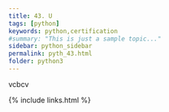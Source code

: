 ```yaml
---
title: 43. U
tags: [python]
keywords: python,certification
#summary: "This is just a sample topic..."
sidebar: python_sidebar
permalink: pyth_43.html
folder: python3
---
```

vcbcv 


{% include links.html %}
